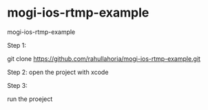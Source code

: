 # mogi-ios-rtmp-example
mogi-ios-rtmp-example

Step 1: 

git clone https://github.com/rahullahoria/mogi-ios-rtmp-example.git

Step 2:
open the project with xcode

Step 3:

run the proeject
